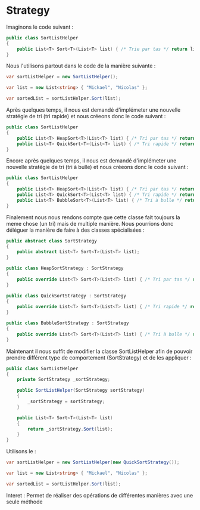 # Strategy

Imaginons le code suivant :

```C#
public class SortListHelper
{
	public List<T> Sort<T>(List<T> list) { /* Trie par tas */ return list; }
}
```

Nous l'utilisons partout dans le code de la manière suivante :

```C#
var sortListHelper = new SortListHelper();

var list = new List<string> { "Mickael", "Nicolas" };

var sortedList = sortListHelper.Sort(list);
```

Après quelques temps, il nous est demandé d'implémeter une nouvelle stratégie de tri (tri rapide) et nous créeons donc le code suivant :

```C#
public class SortListHelper
{
	public List<T> HeapSort<T>(List<T> list) { /* Tri par tas */ return list; }
	public List<T> QuickSort<T>(List<T> list) { /* Tri rapide */ return list; }
}
```

Encore après quelques temps, il nous est demandé d'implémeter une nouvelle stratégie de tri (tri à bulle) et nous créeons donc le code suivant :

```C#
public class SortListHelper
{
	public List<T> HeapSort<T>(List<T> list) { /* Tri par tas */ return list; }
	public List<T> QuickSort<T>(List<T> list) { /* Tri rapide */ return list; }
	public List<T> BubbleSort<T>(List<T> list) { /* Tri à bulle */ return list; }
}
```

Finalement nous nous rendons compte que cette classe fait toujours la meme chose (un tri) mais de multiple manière. Nous pourrions donc déléguer la manière de faire à des classes spécialisées :

```C#
public abstract class SortStrategy
{
	public abstract List<T> Sort<T>(List<T> list);
}

public class HeapSortStrategy : SortStrategy
{
	public override List<T> Sort<T>(List<T> list) { /* Tri par tas */ return list; }
}

public class QuickSortStrategy : SortStrategy
{
	public override List<T> Sort<T>(List<T> list) { /* Tri rapide */ return list; }
}

public class BubbleSortStrategy : SortStrategy
{
	public override List<T> Sort<T>(List<T> list) { /* Tri à bulle */ return list; }
}
```

Maintenant il nous suffit de modifier la classe SortListHelper afin de pouvoir prendre différent type de comportement (SortStrategy) et de les appliquer :

```C#
public class SortListHelper
{
	private SortStrategy _sortStrategy;

	public SortListHelper(SortStrategy sortStrategy)
	{
		_sortStrategy = sortStrategy;
	}

	public List<T> Sort<T>(List<T> list) 
	{ 
		return _sortStrategy.Sort(list);
	}
}
```

Utilisons le :

```C#
var sortListHelper = new SortListHelper(new QuickSortStrategy());

var list = new List<string> { "Mickael", "Nicolas" };

var sortedList = sortListHelper.Sort(list);
```

Interet : Permet de réaliser des opérations de différentes manières avec une seule méthode